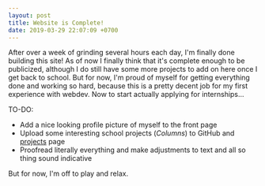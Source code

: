 ```yaml
---
layout: post
title: Website is Complete!
date: 2019-03-29 22:07:09 +0700
---
```


After over a week of grinding several hours each day, I'm finally done building this site! As of now I finally think that it's complete enough to be publicized, although I do still have some more projects to add on here once I get back to school. But for now, I'm proud of myself for getting everything done and working so hard, because this is a pretty decent job for my first experience with webdev. Now to start actually applying for internships...

TO-DO:
- Add a nice looking profile picture of myself to the front page
- Upload some interesting school projects (*Columns*) to GitHub and [projects](/projects.html) page
- Proofread literally everything and make adjustments to text and all so thing sound indicative

But for now, I'm off to play and relax.
